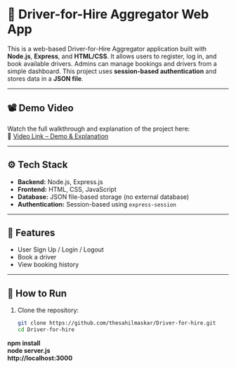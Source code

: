 # 🚗 Driver-for-Hire Aggregator Web App

This is a web-based Driver-for-Hire Aggregator application built with **Node.js**, **Express**, and **HTML/CSS**. It allows users to register, log in, and book available drivers. Admins can manage bookings and drivers from a simple dashboard. This project uses **session-based authentication** and stores data in a **JSON file**.

---

## 📽️ Demo Video

Watch the full walkthrough and explanation of the project here:  
📌 [Video Link – Demo & Explanation](https://drive.google.com/file/d/1Y10yRe3P1-050GE752UhFiT62_Wbz4WE/view?usp=drive_link)

---

## ⚙️ Tech Stack

- **Backend:** Node.js, Express.js
- **Frontend:** HTML, CSS, JavaScript
- **Database:** JSON file-based storage (no external database)
- **Authentication:** Session-based using `express-session`

---

## 🚀 Features

- User Sign Up / Login / Logout
- Book a driver
- View booking history


---


## 📌 How to Run

1. Clone the repository:
   ```bash
   git clone https://github.com/thesahilmaskar/Driver-for-hire.git
   cd Driver-for-hire
**npm install**  
**node server.js**  
**http://localhost:3000**  


